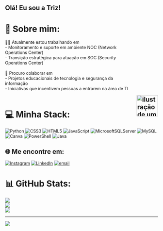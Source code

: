 
    

## Olá! Eu sou a Triz! <img src="https://raw.githubusercontent.com/MicaelliMedeiros/micaellimedeiros/master/image/computer-illustration.png" alt="ilustração de um computador" width="70px" align="right" style="margin-top: 300px;">

# 💫 Sobre mim:
  👩‍💻 Atualmente estou trabalhando em<br>- Monitoramento e suporte em ambiente NOC (Network Operations Center)<br>- Transição estratégica para atuação em SOC (Security Operations Center)<br><br> 🤝 Procuro colaborar em<br>- Projetos educacionais de tecnologia e segurança da informação<br>- Iniciativas que incentivem pessoas a entrarem na área de TI<br><br> 


# 💻 Minha Stack:
![Python](https://img.shields.io/badge/python-3670A0?style=for-the-badge&logo=python&logoColor=ffdd54) ![CSS3](https://img.shields.io/badge/css3-%231572B6.svg?style=for-the-badge&logo=css3&logoColor=white) ![HTML5](https://img.shields.io/badge/html5-%23E34F26.svg?style=for-the-badge&logo=html5&logoColor=white) ![JavaScript](https://img.shields.io/badge/javascript-%23323330.svg?style=for-the-badge&logo=javascript&logoColor=%23F7DF1E) ![MicrosoftSQLServer](https://img.shields.io/badge/Microsoft%20SQL%20Server-CC2927?style=for-the-badge&logo=microsoft%20sql%20server&logoColor=white) ![MySQL](https://img.shields.io/badge/mysql-4479A1.svg?style=for-the-badge&logo=mysql&logoColor=white) ![Canva](https://img.shields.io/badge/Canva-%2300C4CC.svg?style=for-the-badge&logo=Canva&logoColor=white) ![PowerShell](https://img.shields.io/badge/PowerShell-%235391FE.svg?style=for-the-badge&logo=powershell&logoColor=white) ![Java](https://img.shields.io/badge/java-%23ED8B00.svg?style=for-the-badge&logo=openjdk&logoColor=white)

## 🌐 Me encontre em:
[![Instagram](https://img.shields.io/badge/Instagram-%23E4405F.svg?logo=Instagram&logoColor=white)](https://instagram.com/cyber_triz) [![LinkedIn](https://img.shields.io/badge/LinkedIn-%230077B5.svg?logo=linkedin&logoColor=white)](https://linkedin.com/in/https://www.linkedin.com/in/beatriztorres1999/) [![email](https://img.shields.io/badge/Email-D14836?logo=gmail&logoColor=white)](mailto:cybertriz.contato@gmail.com) 
# 📊 GitHub Stats:
![](https://github-readme-stats.vercel.app/api?username=cyber-triz&theme=jolly&hide_border=false&include_all_commits=false&count_private=false)<br/>
![](https://nirzak-streak-stats.vercel.app/?user=cyber-triz&theme=jolly&hide_border=false)<br/>
![](https://github-readme-stats.vercel.app/api/top-langs/?username=cyber-triz&theme=jolly&hide_border=false&include_all_commits=false&count_private=false&layout=compact)

---
[![](https://visitcount.itsvg.in/api?id=cyber-triz&icon=0&color=5)](https://visitcount.itsvg.in)




<!-- Proudly created with GPRM ( https://gprm.itsvg.in ) -->

